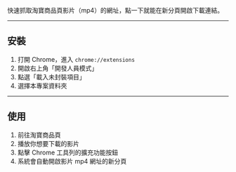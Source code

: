 快速抓取淘寶商品頁影片（mp4）的網址，點一下就能在新分頁開啟下載連結。

---

## 安裝

1. 打開 Chrome，進入 `chrome://extensions`
2. 開啟右上角「開發人員模式」
3. 點選「載入未封裝項目」
4. 選擇本專案資料夾

---

## 使用

1. 前往淘寶商品頁
2. 播放你想要下載的影片
3. 點擊 Chrome 工具列的擴充功能按鈕
4. 系統會自動開啟影片 mp4 網址的新分頁
